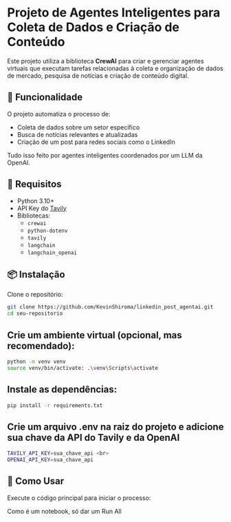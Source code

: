 # Projeto de Agentes Inteligentes para Coleta de Dados e Criação de Conteúdo

Este projeto utiliza a biblioteca **CrewAI** para criar e gerenciar agentes virtuais que executam tarefas relacionadas à coleta e organização de dados de mercado, pesquisa de notícias e criação de conteúdo digital.

## 🧠 Funcionalidade

O projeto automatiza o processo de:

- Coleta de dados sobre um setor específico
- Busca de notícias relevantes e atualizadas
- Criação de um post para redes sociais como o LinkedIn

Tudo isso feito por agentes inteligentes coordenados por um LLM da OpenAI.

## 🧰 Requisitos

- Python 3.10+
- API Key do [Tavily](https://app.tavily.com/)
- Bibliotecas:
  - `crewai`
  - `python-dotenv`
  - `tavily`
  - `langchain`
  - `langchain_openai`

## 📦 Instalação

Clone o repositório:

```bash
git clone https://github.com/KevinShiroma/linkedin_post_agentai.git
cd seu-repositorio
```

## Crie um ambiente virtual (opcional, mas recomendado):
```bash
python -m venv venv
source venv/bin/activate: .\venv\Scripts\activate
```

## Instale as dependências:
```bash
pip install -r requirements.txt
```

## Crie um arquivo .env na raiz do projeto e adicione sua chave da API do Tavily e da OpenAI
```bash
TAVILY_API_KEY=sua_chave_api <br>
OPENAI_API_KEY=sua_chave_api
```

## 🚀 Como Usar
Execute o código principal para iniciar o processo:

Como é um notebook, só dar um Run All





